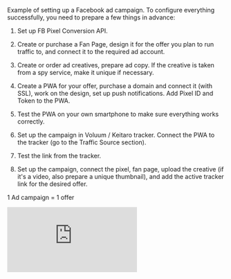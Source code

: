 Example of setting up a Facebook ad campaign. To configure everything successfully, you need to prepare a few things in advance:

1. Set up FB Pixel Conversion API.

2. Create or purchase a Fan Page, design it for the offer you plan to run traffic to, and connect it to the required ad account.

3. Create or order ad creatives, prepare ad copy. If the creative is taken from a spy service, make it unique if necessary.

4. Create a PWA for your offer, purchase a domain and connect it (with SSL), work on the design, set up push notifications. Add Pixel ID and Token to the PWA.

5. Test the PWA on your own smartphone to make sure everything works correctly.

6. Set up the campaign in Voluum / Keitaro tracker. Connect the PWA to the tracker (go to the Traffic Source section).

7. Test the link from the tracker.

8. Set up the campaign, connect the pixel, fan page, upload the creative (if it's a video, also prepare a unique thumbnail), and add the active tracker link for the desired offer.

1 Ad campaign = 1 offer

<div class="mb-8" style="aspect-ratio: 16/9;">
  <iframe class="w-full h-full rounded-lg" src="https://www.youtube.com/embed/MkhHCP0ymf4?si=_xUnLsAEe7v_4jD9" title="YouTube video player" frameborder="0" allow="accelerometer; autoplay; clipboard-write; encrypted-media; gyroscope; picture-in-picture; web-share" referrerpolicy="strict-origin-when-cross-origin" allowfullscreen></iframe>
</div>

